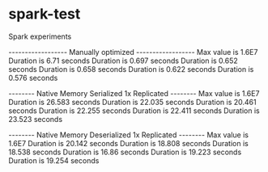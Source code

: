 spark-test
==========

Spark experiments

------------------ Manually optimized ------------------
Max value is 1.6E7
Duration is 6.71 seconds
Duration is 0.697 seconds
Duration is 0.652 seconds
Duration is 0.658 seconds
Duration is 0.622 seconds
Duration is 0.576 seconds

-------- Native Memory Serialized 1x Replicated --------
Max value is 1.6E7
Duration is 26.583 seconds
Duration is 22.035 seconds
Duration is 20.461 seconds
Duration is 22.255 seconds
Duration is 22.411 seconds
Duration is 23.523 seconds

-------- Native Memory Deserialized 1x Replicated --------
Max value is 1.6E7
Duration is 20.142 seconds
Duration is 18.808 seconds
Duration is 18.538 seconds
Duration is 16.86 seconds
Duration is 19.223 seconds
Duration is 19.254 seconds  
